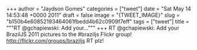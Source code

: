 
+++
author = "Jaydson Gomes"
categories = ["tweet"]
date = "Sat May 14 14:53:48 +0000 2011"
draft = false
image = "{TWEET_IMAGE}"
slug = "b150b4e60852193464061fbedd4b62c0909f7eff"
tags = ["tweet"]
title = """RT @gchapiewski: Add your..."""
+++
RT @gchapiewski: Add your BrazilJS 2011 pictures to the #braziljs Flickr group! http://flickr.com/groups/braziljs RT plz!
